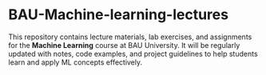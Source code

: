 # BAU-Machine-learning-lectures
This repository contains lecture materials, lab exercises, and assignments for the **Machine Learning** course at BAU University. It will be regularly updated with notes, code examples, and project guidelines to help students learn and apply ML concepts effectively.
